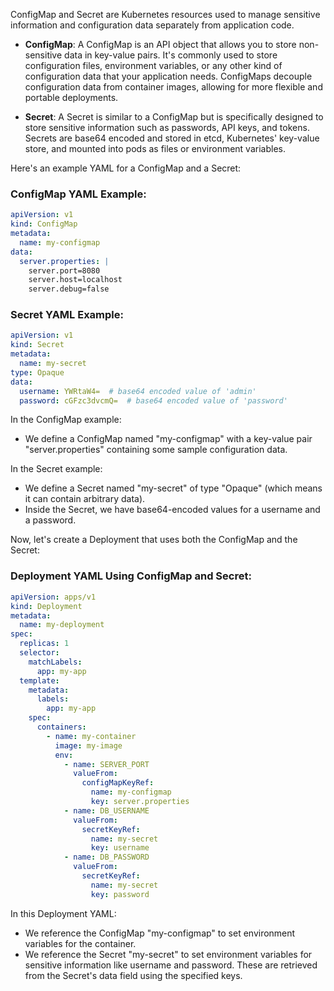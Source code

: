 ConfigMap and Secret are Kubernetes resources used to manage sensitive information and configuration data separately from application code. 

- **ConfigMap**: A ConfigMap is an API object that allows you to store non-sensitive data in key-value pairs. It's commonly used to store configuration files, environment variables, or any other kind of configuration data that your application needs. ConfigMaps decouple configuration data from container images, allowing for more flexible and portable deployments.

- **Secret**: A Secret is similar to a ConfigMap but is specifically designed to store sensitive information such as passwords, API keys, and tokens. Secrets are base64 encoded and stored in etcd, Kubernetes' key-value store, and mounted into pods as files or environment variables.

Here's an example YAML for a ConfigMap and a Secret:

### ConfigMap YAML Example:
```yaml
apiVersion: v1
kind: ConfigMap
metadata:
  name: my-configmap
data:
  server.properties: |
    server.port=8080
    server.host=localhost
    server.debug=false
```

### Secret YAML Example:
```yaml
apiVersion: v1
kind: Secret
metadata:
  name: my-secret
type: Opaque
data:
  username: YWRtaW4=  # base64 encoded value of 'admin'
  password: cGFzc3dvcmQ=  # base64 encoded value of 'password'
```

In the ConfigMap example:
- We define a ConfigMap named "my-configmap" with a key-value pair "server.properties" containing some sample configuration data.

In the Secret example:
- We define a Secret named "my-secret" of type "Opaque" (which means it can contain arbitrary data).
- Inside the Secret, we have base64-encoded values for a username and a password.

Now, let's create a Deployment that uses both the ConfigMap and the Secret:

### Deployment YAML Using ConfigMap and Secret:
```yaml
apiVersion: apps/v1
kind: Deployment
metadata:
  name: my-deployment
spec:
  replicas: 1
  selector:
    matchLabels:
      app: my-app
  template:
    metadata:
      labels:
        app: my-app
    spec:
      containers:
        - name: my-container
          image: my-image
          env:
            - name: SERVER_PORT
              valueFrom:
                configMapKeyRef:
                  name: my-configmap
                  key: server.properties
            - name: DB_USERNAME
              valueFrom:
                secretKeyRef:
                  name: my-secret
                  key: username
            - name: DB_PASSWORD
              valueFrom:
                secretKeyRef:
                  name: my-secret
                  key: password
```

In this Deployment YAML:
- We reference the ConfigMap "my-configmap" to set environment variables for the container.
- We reference the Secret "my-secret" to set environment variables for sensitive information like username and password. These are retrieved from the Secret's data field using the specified keys.
